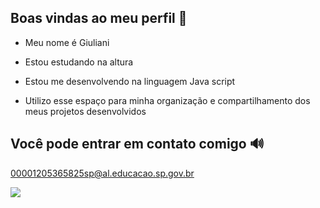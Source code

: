 ## Boas vindas ao meu perfil 🪼

- Meu nome é Giuliani

- Estou estudando na altura
- Estou me desenvolvendo na linguagem Java script
- Utilizo esse espaço para minha organização e compartilhamento dos meus projetos desenvolvidos

 ## Você pode entrar em contato comigo 🔊

 00001205365825sp@al.educacao.sp.gov.br



![](https://github.com/user-attachments/assets/494831f4-7446-4655-9b20-43bdc2e45cdb)
